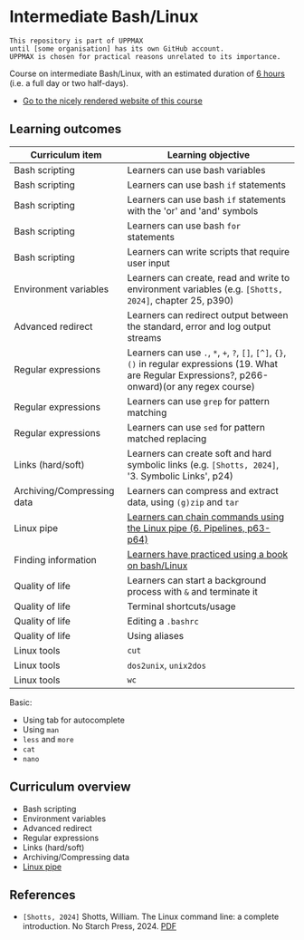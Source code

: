 # Intermediate Bash/Linux

```text
This repository is part of UPPMAX
until [some organisation] has its own GitHub account.
UPPMAX is chosen for practical reasons unrelated to its importance.
```

Course on intermediate Bash/Linux, with an estimated duration of
[6 hours](https://github.com/UPPMAX/naiss_intermediate_bash_linux/issues/2)
(i.e. a full day or two half-days).

- [Go to the nicely rendered website of this course](https://uppmax.github.io/naiss_intermediate_bash_linux/index.md)

## Learning outcomes

<!-- markdownlint-disable MD013 --><!-- Tables cannot be split up over lines, hence will break 80 characters per line -->

Curriculum item                                                                |Learning objective
-------------------------------------------------------------------------------|-----------------------------------------------------
Bash scripting                                                                 |Learners can use bash variables
Bash scripting                                                                 |Learners can use bash `if` statements
Bash scripting                                                                 |Learners can use bash `if` statements with the 'or' and 'and' symbols
Bash scripting                                                                 |Learners can use bash `for` statements
Bash scripting                                                                 |Learners can write scripts that require user input
Environment variables                                                          |Learners can create, read and write to environment variables (e.g. `[Shotts, 2024]`, chapter 25, p390)
Advanced redirect                                                              |Learners can redirect output between the standard, error and log output streams
Regular expressions                                                            |Learners can use `.`, `*`, `+`, `?`, `[]`, `[^]`, `{}`, `()` in regular expressions (19. What are Regular Expressions?, p266-onward)(or any regex course)
Regular expressions                                                            |Learners can use `grep` for pattern matching
Regular expressions                                                            |Learners can use `sed` for pattern matched replacing
Links (hard/soft)                                                              |Learners can create soft and hard symbolic links (e.g. `[Shotts, 2024]`, '3. Symbolic Links', p24)
Archiving/Compressing data                                                     |Learners can compress and extract data, using `(g)zip` and `tar`
Linux pipe                                                                     |[Learners can chain commands using the Linux pipe (6. Pipelines, p63-p64)](https://github.com/UPPMAX/naiss_intermediate_bash_linux/issues/6)
Finding information                                                            |[Learners have practiced using a book on bash/Linux](https://github.com/UPPMAX/naiss_intermediate_bash_linux/issues/7)
Quality of life                                                                |Learners can start a background process with `&` and terminate it
Quality of life                                                                |Terminal shortcuts/usage
Quality of life                                                                |Editing a `.bashrc`
Quality of life                                                                |Using aliases
Linux tools                                                                    |`cut`
Linux tools                                                                    |`dos2unix`, `unix2dos`
Linux tools                                                                    |`wc`

<!-- markdownlint-enable MD013 -->

Basic:

- Using tab for autocomplete
- Using `man`
- `less` and `more`
- `cat`
- `nano`

## Curriculum overview

- Bash scripting
- Environment variables
- Advanced redirect
- Regular expressions
- Links (hard/soft)
- Archiving/Compressing data
- [Linux pipe](https://github.com/UPPMAX/naiss_intermediate_bash_linux/issues/6)

## References

- `[Shotts, 2024]` Shotts, William.
  The Linux command line: a complete introduction. No Starch Press, 2024.
  [PDF](the_linux_command_line.pdf)
